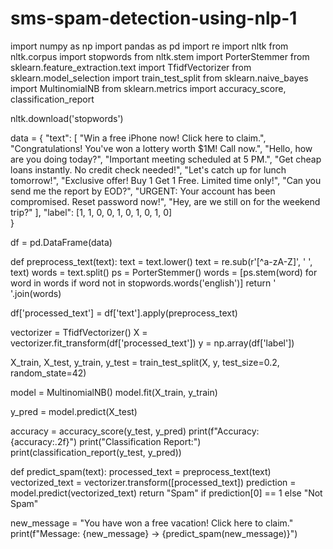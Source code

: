 # sms-spam-detection-using-nlp-1
import numpy as np
import pandas as pd
import re
import nltk
from nltk.corpus import stopwords
from nltk.stem import PorterStemmer
from sklearn.feature_extraction.text import TfidfVectorizer
from sklearn.model_selection import train_test_split
from sklearn.naive_bayes import MultinomialNB
from sklearn.metrics import accuracy_score, classification_report


nltk.download('stopwords')


data = {
    "text": [
        "Win a free iPhone now! Click here to claim.",
        "Congratulations! You've won a lottery worth $1M! Call now.",
        "Hello, how are you doing today?",
        "Important meeting scheduled at 5 PM.",
        "Get cheap loans instantly. No credit check needed!",
        "Let's catch up for lunch tomorrow!",
        "Exclusive offer! Buy 1 Get 1 Free. Limited time only!",
        "Can you send me the report by EOD?",
        "URGENT: Your account has been compromised. Reset password now!",
        "Hey, are we still on for the weekend trip?"
    ],
    "label": [1, 1, 0, 0, 1, 0, 1, 0, 1, 0]  
}

df = pd.DataFrame(data)


def preprocess_text(text):
    text = text.lower()
    text = re.sub(r'[^a-zA-Z]', ' ', text)
    words = text.split()
    ps = PorterStemmer()
    words = [ps.stem(word) for word in words if word not in stopwords.words('english')]
    return ' '.join(words)

df['processed_text'] = df['text'].apply(preprocess_text)


vectorizer = TfidfVectorizer()
X = vectorizer.fit_transform(df['processed_text'])
y = np.array(df['label'])


X_train, X_test, y_train, y_test = train_test_split(X, y, test_size=0.2, random_state=42)


model = MultinomialNB()
model.fit(X_train, y_train)


y_pred = model.predict(X_test)


accuracy = accuracy_score(y_test, y_pred)
print(f"Accuracy: {accuracy:.2f}")
print("Classification Report:")
print(classification_report(y_test, y_pred))


def predict_spam(text):
    processed_text = preprocess_text(text)
    vectorized_text = vectorizer.transform([processed_text])
    prediction = model.predict(vectorized_text)
    return "Spam" if prediction[0] == 1 else "Not Spam"


new_message = "You have won a free vacation! Click here to claim."
print(f"Message: {new_message} -> {predict_spam(new_message)}")
